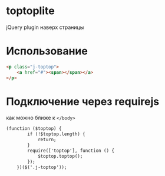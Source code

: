 # toptoplite
jQuery plugin наверх страницы

# Использование
```html
<p class="j-toptop">
    <a href="#"><span></span></a>
</p>
```
# Подключение через requirejs
как можно ближе к ```</body>```

```html
(function ($toptop) {
        if (!$toptop.length) {
            return;
        }
        require(['toptop'], function () {
            $toptop.toptop();
        });
    })($('.j-toptop'));
```
    
